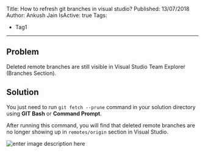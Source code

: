Title: How to refresh git branches in visual studio?
Published: 13/07/2018
Author: Ankush Jain
IsActive: true
Tags:
  - Tag1
---
## Problem

Deleted remote branches are still visible in Visual Studio Team Explorer (Branches Section).

## Solution

You just need to run `git fetch --prune` command in your solution directory using **GIT Bash** or **Command Prompt**. 

After running this command, you will find that deleted remote branches are no longer showing up in `remotes/origin` section in Visual Studio.

![enter image description here](/img/blogs/how-to-refresh-git-branches-in-visual-studio/update-git-branches-in-visual-studio.png)

                